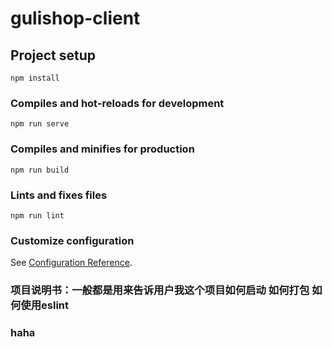 # gulishop-client

## Project setup
```
npm install
```

### Compiles and hot-reloads for development
```
npm run serve
```

### Compiles and minifies for production
```
npm run build
```

### Lints and fixes files
```
npm run lint
```

### Customize configuration
See [Configuration Reference](https://cli.vuejs.org/config/).


### 项目说明书：一般都是用来告诉用户我这个项目如何启动 如何打包 如何使用eslint

### haha
